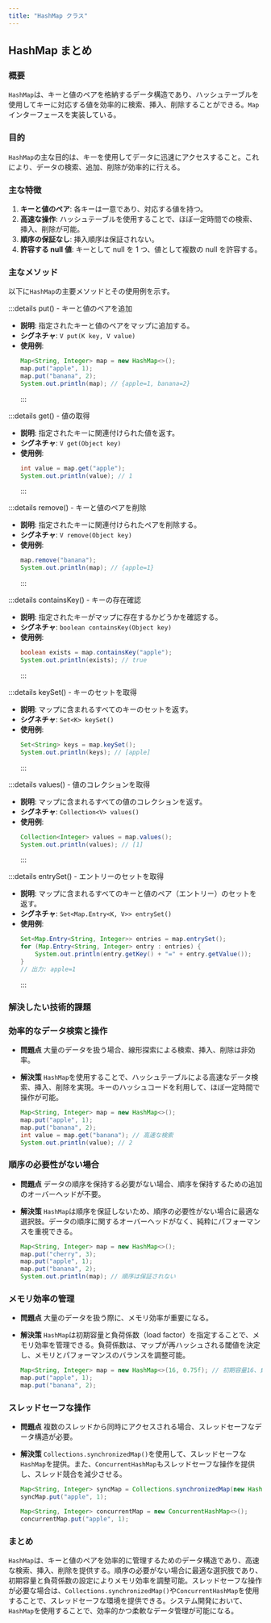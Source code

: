 ```yaml
---
title: "HashMap クラス"
---
```


## HashMap まとめ

### 概要

`HashMap`は、キーと値のペアを格納するデータ構造であり、ハッシュテーブルを使用してキーに対応する値を効率的に検索、挿入、削除することができる。`Map`インターフェースを実装している。

### 目的

`HashMap`の主な目的は、キーを使用してデータに迅速にアクセスすること。これにより、データの検索、追加、削除が効率的に行える。

### 主な特徴

1. **キーと値のペア**: 各キーは一意であり、対応する値を持つ。
2. **高速な操作**: ハッシュテーブルを使用することで、ほぼ一定時間での検索、挿入、削除が可能。
3. **順序の保証なし**: 挿入順序は保証されない。
4. **許容する null 値**: キーとして null を 1 つ、値として複数の null を許容する。

### 主なメソッド

以下に`HashMap`の主要メソッドとその使用例を示す。

:::details put() - キーと値のペアを追加

- **説明**: 指定されたキーと値のペアをマップに追加する。
- **シグネチャ**: `V put(K key, V value)`
- **使用例**:
  ```java
  Map<String, Integer> map = new HashMap<>();
  map.put("apple", 1);
  map.put("banana", 2);
  System.out.println(map); // {apple=1, banana=2}
  ```
  :::

:::details get() - 値の取得

- **説明**: 指定されたキーに関連付けられた値を返す。
- **シグネチャ**: `V get(Object key)`
- **使用例**:
  ```java
  int value = map.get("apple");
  System.out.println(value); // 1
  ```
  :::

:::details remove() - キーと値のペアを削除

- **説明**: 指定されたキーに関連付けられたペアを削除する。
- **シグネチャ**: `V remove(Object key)`
- **使用例**:
  ```java
  map.remove("banana");
  System.out.println(map); // {apple=1}
  ```
  :::

:::details containsKey() - キーの存在確認

- **説明**: 指定されたキーがマップに存在するかどうかを確認する。
- **シグネチャ**: `boolean containsKey(Object key)`
- **使用例**:
  ```java
  boolean exists = map.containsKey("apple");
  System.out.println(exists); // true
  ```
  :::

:::details keySet() - キーのセットを取得

- **説明**: マップに含まれるすべてのキーのセットを返す。
- **シグネチャ**: `Set<K> keySet()`
- **使用例**:
  ```java
  Set<String> keys = map.keySet();
  System.out.println(keys); // [apple]
  ```
  :::

:::details values() - 値のコレクションを取得

- **説明**: マップに含まれるすべての値のコレクションを返す。
- **シグネチャ**: `Collection<V> values()`
- **使用例**:
  ```java
  Collection<Integer> values = map.values();
  System.out.println(values); // [1]
  ```
  :::

:::details entrySet() - エントリーのセットを取得

- **説明**: マップに含まれるすべてのキーと値のペア（エントリー）のセットを返す。
- **シグネチャ**: `Set<Map.Entry<K, V>> entrySet()`
- **使用例**:
  ```java
  Set<Map.Entry<String, Integer>> entries = map.entrySet();
  for (Map.Entry<String, Integer> entry : entries) {
      System.out.println(entry.getKey() + "=" + entry.getValue());
  }
  // 出力: apple=1
  ```
  :::

### 解決したい技術的課題

### 効率的なデータ検索と操作

- **問題点**
  大量のデータを扱う場合、線形探索による検索、挿入、削除は非効率。

- **解決策**
  `HashMap`を使用することで、ハッシュテーブルによる高速なデータ検索、挿入、削除を実現。キーのハッシュコードを利用して、ほぼ一定時間で操作が可能。

  ```java
  Map<String, Integer> map = new HashMap<>();
  map.put("apple", 1);
  map.put("banana", 2);
  int value = map.get("banana"); // 高速な検索
  System.out.println(value); // 2
  ```

### 順序の必要性がない場合

- **問題点**
  データの順序を保持する必要がない場合、順序を保持するための追加のオーバーヘッドが不要。

- **解決策**
  `HashMap`は順序を保証しないため、順序の必要性がない場合に最適な選択肢。データの順序に関するオーバーヘッドがなく、純粋にパフォーマンスを重視できる。

  ```java
  Map<String, Integer> map = new HashMap<>();
  map.put("cherry", 3);
  map.put("apple", 1);
  map.put("banana", 2);
  System.out.println(map); // 順序は保証されない
  ```

### メモリ効率の管理

- **問題点**
  大量のデータを扱う際に、メモリ効率が重要になる。

- **解決策**
  `HashMap`は初期容量と負荷係数（load factor）を指定することで、メモリ効率を管理できる。負荷係数は、マップが再ハッシュされる閾値を決定し、メモリとパフォーマンスのバランスを調整可能。

  ```java
  Map<String, Integer> map = new HashMap<>(16, 0.75f); // 初期容量16、負荷係数0.75
  map.put("apple", 1);
  map.put("banana", 2);
  ```

### スレッドセーフな操作

- **問題点**
  複数のスレッドから同時にアクセスされる場合、スレッドセーフなデータ構造が必要。

- **解決策**
  `Collections.synchronizedMap()`を使用して、スレッドセーフな`HashMap`を提供。また、`ConcurrentHashMap`もスレッドセーフな操作を提供し、スレッド競合を減少させる。

  ```java
  Map<String, Integer> syncMap = Collections.synchronizedMap(new HashMap<>());
  syncMap.put("apple", 1);

  Map<String, Integer> concurrentMap = new ConcurrentHashMap<>();
  concurrentMap.put("apple", 1);
  ```

### まとめ

`HashMap`は、キーと値のペアを効率的に管理するためのデータ構造であり、高速な検索、挿入、削除を提供する。順序の必要がない場合に最適な選択肢であり、初期容量と負荷係数の設定によりメモリ効率を調整可能。スレッドセーフな操作が必要な場合は、`Collections.synchronizedMap()`や`ConcurrentHashMap`を使用することで、スレッドセーフな環境を提供できる。システム開発において、`HashMap`を使用することで、効率的かつ柔軟なデータ管理が可能になる。
